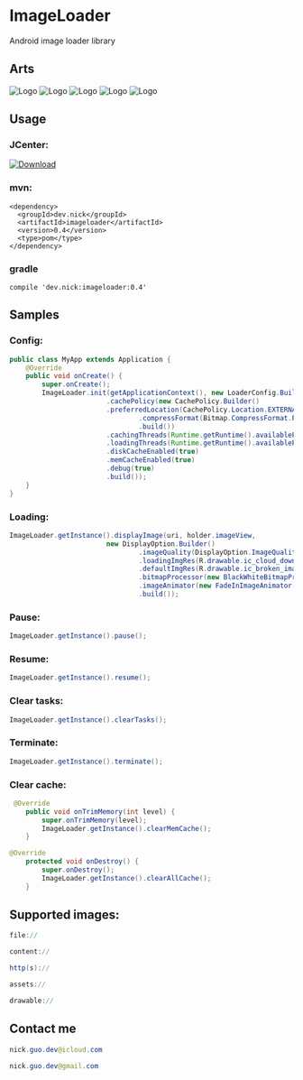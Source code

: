 # ImageLoader
Android image loader library


## Arts
![Logo](art/1.png)
![Logo](art/2.png)
![Logo](art/3.png)
![Logo](art/4.png)
![Logo](art/5.png)

## Usage

### JCenter:

[ ![Download](https://api.bintray.com/packages/nickandroid/maven/imageloader/images/download.svg) ](https://bintray.com/nickandroid/maven/imageloader/_latestVersion)


### mvn:
```
<dependency>
  <groupId>dev.nick</groupId>
  <artifactId>imageloader</artifactId>
  <version>0.4</version>
  <type>pom</type>
</dependency>
```

### gradle
```
compile 'dev.nick:imageloader:0.4'
```

## Samples

### Config:
```java
public class MyApp extends Application {
    @Override
    public void onCreate() {
        super.onCreate();
        ImageLoader.init(getApplicationContext(), new LoaderConfig.Builder()
                        .cachePolicy(new CachePolicy.Builder()
                        .preferredLocation(CachePolicy.Location.EXTERNAL)
                                .compressFormat(Bitmap.CompressFormat.PNG)
                                .build())
                        .cachingThreads(Runtime.getRuntime().availableProcessors())
                        .loadingThreads(Runtime.getRuntime().availableProcessors() * 2)
                        .diskCacheEnabled(true)
                        .memCacheEnabled(true)
                        .debug(true)
                        .build());
    }
}
```

### Loading:
```java
ImageLoader.getInstance().displayImage(uri, holder.imageView,
                        new DisplayOption.Builder()
                                .imageQuality(DisplayOption.ImageQuality.FIT_VIEW)
                                .loadingImgRes(R.drawable.ic_cloud_download_black_24dp)
                                .defaultImgRes(R.drawable.ic_broken_image_black_24dp)
                                .bitmapProcessor(new BlackWhiteBitmapProcessor())
                                .imageAnimator(new FadeInImageAnimator())
                                .build());
```

### Pause:
```java
ImageLoader.getInstance().pause();
```

### Resume:
```java
ImageLoader.getInstance().resume();
```

### Clear tasks:
```java
ImageLoader.getInstance().clearTasks();
```

### Terminate:
```java
ImageLoader.getInstance().terminate();
```

### Clear cache:
```java
 @Override
    public void onTrimMemory(int level) {
        super.onTrimMemory(level);
        ImageLoader.getInstance().clearMemCache();
    }
```
```java
@Override
    protected void onDestroy() {
        super.onDestroy();
        ImageLoader.getInstance().clearAllCache();
    }
```

## Supported images:
```java
file://
```
```java
content://
```
```java
http(s)://
```
```java
assets://
```
```java
drawable://
```

## Contact me
```java
nick.guo.dev@icloud.com
```
```java
nick.guo.dev@gmail.com
```
